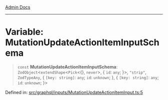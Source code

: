 [Admin Docs](/)

***

# Variable: MutationUpdateActionItemInputSchema

> `const` **MutationUpdateActionItemInputSchema**: `ZodObject`\<`extendShape`\<`Pick`\<\{\}, `never`\>, \{ `id`: `any`; \}\>, `"strip"`, `ZodTypeAny`, \{ `[key: string]`: `any`;  `id`: `unknown`; \}, \{ `[key: string]`: `any`;  `id`: `unknown`; \}\>

Defined in: [src/graphql/inputs/MutationUpdateActionItemInput.ts:5](https://github.com/PalisadoesFoundation/talawa-api/blob/ba7157ff8b26bc2c54d7ad9ad4d0db0ff21eda4d/src/graphql/inputs/MutationUpdateActionItemInput.ts#L5)
